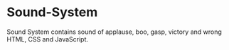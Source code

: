 # Sound-System
Sound System contains sound of applause, boo, gasp, victory and wrong HTML, CSS and JavaScript.

